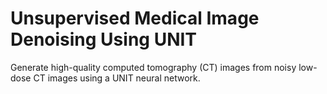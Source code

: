 # **Unsupervised Medical Image Denoising Using UNIT**

Generate high-quality computed tomography (CT) images from noisy low-dose CT images using a UNIT neural network.

